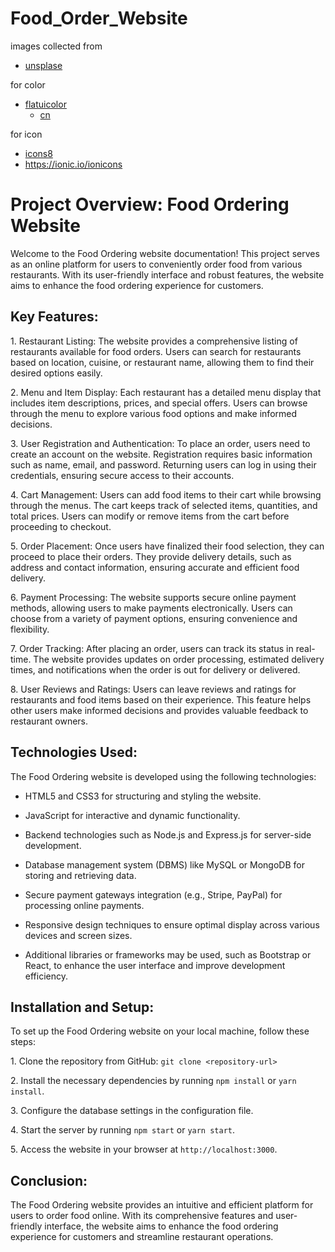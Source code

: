 # Food_Order_Website

images collected from 
- [unsplase](https://unsplash.com/)

for color
- [flatuicolor](https://flatuicolors.com/)
  - [cn](https://flatuicolors.com/palette/cn)

for icon
- [icons8](https://icons8.com/)
- https://ionic.io/ionicons


# Project Overview: Food Ordering Website

Welcome to the Food Ordering website documentation! This project serves as an online platform for users to conveniently order food from various restaurants. With its user-friendly interface and robust features, the website aims to enhance the food ordering experience for customers.

## Key Features:

1\. Restaurant Listing: The website provides a comprehensive listing of restaurants available for food orders. Users can search for restaurants based on location, cuisine, or restaurant name, allowing them to find their desired options easily.

2\. Menu and Item Display: Each restaurant has a detailed menu display that includes item descriptions, prices, and special offers. Users can browse through the menu to explore various food options and make informed decisions.

3\. User Registration and Authentication: To place an order, users need to create an account on the website. Registration requires basic information such as name, email, and password. Returning users can log in using their credentials, ensuring secure access to their accounts.

4\. Cart Management: Users can add food items to their cart while browsing through the menus. The cart keeps track of selected items, quantities, and total prices. Users can modify or remove items from the cart before proceeding to checkout.

5\. Order Placement: Once users have finalized their food selection, they can proceed to place their orders. They provide delivery details, such as address and contact information, ensuring accurate and efficient food delivery.

6\. Payment Processing: The website supports secure online payment methods, allowing users to make payments electronically. Users can choose from a variety of payment options, ensuring convenience and flexibility.

7\. Order Tracking: After placing an order, users can track its status in real-time. The website provides updates on order processing, estimated delivery times, and notifications when the order is out for delivery or delivered.

8\. User Reviews and Ratings: Users can leave reviews and ratings for restaurants and food items based on their experience. This feature helps other users make informed decisions and provides valuable feedback to restaurant owners.

## Technologies Used:

The Food Ordering website is developed using the following technologies:

- HTML5 and CSS3 for structuring and styling the website.

- JavaScript for interactive and dynamic functionality.

- Backend technologies such as Node.js and Express.js for server-side development.

- Database management system (DBMS) like MySQL or MongoDB for storing and retrieving data.

- Secure payment gateways integration (e.g., Stripe, PayPal) for processing online payments.

- Responsive design techniques to ensure optimal display across various devices and screen sizes.

- Additional libraries or frameworks may be used, such as Bootstrap or React, to enhance the user interface and improve development efficiency.

## Installation and Setup:

To set up the Food Ordering website on your local machine, follow these steps:

1\. Clone the repository from GitHub: `git clone <repository-url>`

2\. Install the necessary dependencies by running `npm install` or `yarn install`.

3\. Configure the database settings in the configuration file.

4\. Start the server by running `npm start` or `yarn start`.

5\. Access the website in your browser at `http://localhost:3000`.

## Conclusion:

The Food Ordering website provides an intuitive and efficient platform for users to order food online. With its comprehensive features and user-friendly interface, the website aims to enhance the food ordering experience for customers and streamline restaurant operations.